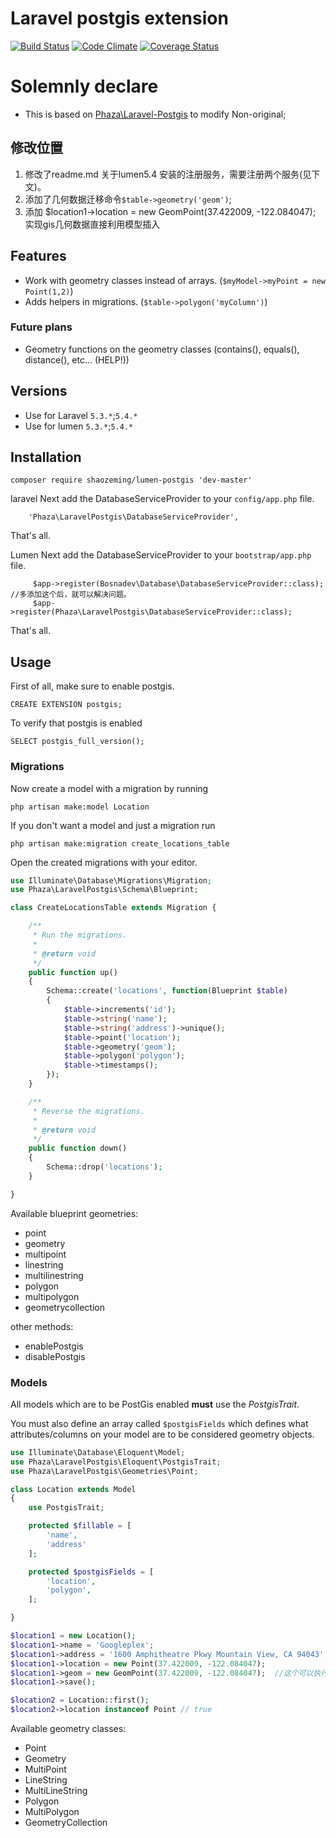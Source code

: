 Laravel postgis extension
=========================

[![Build Status](https://travis-ci.org/njbarrett/laravel-postgis.svg?branch=master)](https://travis-ci.org/njbarrett/laravel-postgis.svg?branch=master)
[![Code Climate](https://codeclimate.com/github/njbarrett/laravel-postgis/badges/gpa.svg)](https://codeclimate.com/github/njbarrett/laravel-postgis)
[![Coverage Status](https://coveralls.io/repos/github/njbarrett/laravel-postgis/badge.svg?branch=master)](https://coveralls.io/github/njbarrett/laravel-postgis?branch=master)

# Solemnly declare
 * This is based on [Phaza\Laravel-Postgis](https://github.com/njbarrett/laravel-postgis) to modify Non-original;

## 修改位置

1. 修改了readme.md 关于lumen5.4 安装的注册服务，需要注册两个服务(见下文)。
2. 添加了几何数据迁移命令`$table->geometry('geom')`;
3. 添加 $location1->location = new GeomPoint(37.422009, -122.084047); 实现gis几何数据直接利用模型插入


## Features
 * Work with geometry classes instead of arrays. (`$myModel->myPoint = new Point(1,2)`)
 * Adds helpers in migrations. (`$table->polygon('myColumn')`)
 
### Future plans
 
 * Geometry functions on the geometry classes (contains(), equals(), distance(), etc… (HELP!))

## Versions

- Use for Laravel `5.3.*`;`5.4.*`
- Use for lumen `5.3.*`;`5.4.*`


## Installation

    composer require shaozeming/lumen-postgis 'dev-master'


laravel  Next add the DatabaseServiceProvider to your `config/app.php` file.
```
    'Phaza\LaravelPostgis\DatabaseServiceProvider',
```
That's all.

Lumen  Next add the DatabaseServiceProvider to your `bootstrap/app.php` file.

```
     $app->register(Bosnadev\Database\DatabaseServiceProvider::class);   //多添加这个后，就可以解决问题。
     $app->register(Phaza\LaravelPostgis\DatabaseServiceProvider::class);
```
That's all.

## Usage

First of all, make sure to enable postgis.

    CREATE EXTENSION postgis;

To verify that postgis is enabled

    SELECT postgis_full_version();

### Migrations

Now create a model with a migration by running

    php artisan make:model Location

If you don't want a model and just a migration run

    php artisan make:migration create_locations_table

Open the created migrations with your editor.

```PHP
use Illuminate\Database\Migrations\Migration;
use Phaza\LaravelPostgis\Schema\Blueprint;

class CreateLocationsTable extends Migration {

    /**
     * Run the migrations.
     *
     * @return void
     */
    public function up()
    {
        Schema::create('locations', function(Blueprint $table)
        {
            $table->increments('id');
            $table->string('name');
            $table->string('address')->unique();
            $table->point('location');
            $table->geometry('geom');
            $table->polygon('polygon');
            $table->timestamps();
        });
    }

    /**
     * Reverse the migrations.
     *
     * @return void
     */
    public function down()
    {
        Schema::drop('locations');
    }

}
```

Available blueprint geometries:

 * point
 * geometry
 * multipoint
 * linestring
 * multilinestring
 * polygon
 * multipolygon
 * geometrycollection

other methods:

 * enablePostgis
 * disablePostgis

### Models

All models which are to be PostGis enabled **must** use the *PostgisTrait*.

You must also define an array called `$postgisFields` which defines
what attributes/columns on your model are to be considered geometry objects.

```PHP
use Illuminate\Database\Eloquent\Model;
use Phaza\LaravelPostgis\Eloquent\PostgisTrait;
use Phaza\LaravelPostgis\Geometries\Point;

class Location extends Model
{
    use PostgisTrait;

    protected $fillable = [
        'name',
        'address'
    ];

    protected $postgisFields = [
        'location',
        'polygon',
    ];

}

$location1 = new Location();
$location1->name = 'Googleplex';
$location1->address = '1600 Amphitheatre Pkwy Mountain View, CA 94043';
$location1->location = new Point(37.422009, -122.084047);
$location1->geom = new GeomPoint(37.422009, -122.084047);  //这个可以执行成功实现ORM操作gis几何数据。
$location1->save();

$location2 = Location::first();
$location2->location instanceof Point // true
```

Available geometry classes:
 
 * Point
 * Geometry
 * MultiPoint
 * LineString
 * MultiLineString
 * Polygon
 * MultiPolygon
 * GeometryCollection
